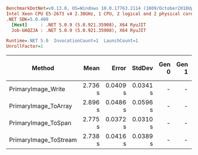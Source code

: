 ``` ini

BenchmarkDotNet=v0.13.0, OS=Windows 10.0.17763.2114 (1809/October2018Update/Redstone5)
Intel Xeon CPU E5-2673 v4 2.30GHz, 1 CPU, 2 logical and 2 physical cores
.NET SDK=5.0.400
  [Host]     : .NET 5.0.9 (5.0.921.35908), X64 RyuJIT
  Job-UAQZJA : .NET 5.0.9 (5.0.921.35908), X64 RyuJIT

Runtime=.NET 5.0  InvocationCount=1  LaunchCount=1  
UnrollFactor=1  

```
|                Method |    Mean |    Error |   StdDev | Gen 0 | Gen 1 | Gen 2 |   Allocated | Allocated native memory | Native memory leak |
|---------------------- |--------:|---------:|---------:|------:|------:|------:|------------:|------------------------:|-------------------:|
|    PrimaryImage_Write | 2.736 s | 0.0409 s | 0.0341 s |     - |     - |     - |       256 B |           222,029,948 B |                  - |
|  PrimaryImage_ToArray | 2.896 s | 0.0486 s | 0.0596 s |     - |     - |     - | 1,943,008 B |           222,029,376 B |                  - |
|   PrimaryImage_ToSpan | 2.775 s | 0.0372 s | 0.0310 s |     - |     - |     - |        88 B |           222,029,424 B |                  - |
| PrimaryImage_ToStream | 2.738 s | 0.0416 s | 0.0389 s |     - |     - |     - | 1,943,072 B |           222,029,552 B |                  - |

